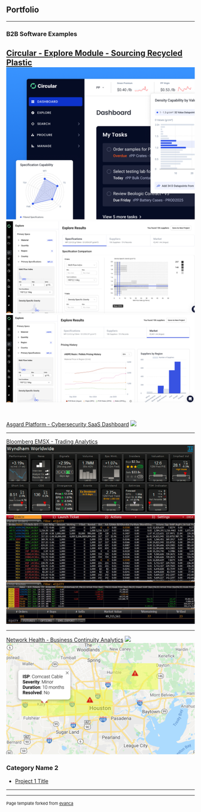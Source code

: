 ## Portfolio

---

### B2B Software Examples

[Circular - Explore Module - Sourcing Recycled Plastic](/sample_page)
<img src="images/explore.png?raw=true"/>
<img src="images/Explore 2.png?raw=true"/>
<img src="images/Explore 3.png?raw=true"/>
<br> </br>
---
[Asgard Platform - Cybersecurity SaaS Dashboard](/pdf/sample_presentation.pdf)
<img src="images/Asgard.avif?raw=true"/>

---
[Bloomberg EMSX - Trading Analytics](http://example.com/)
<img src="images/BB_OTAS.png?raw=true"/>
<img src="images/BB_blotter.jpg?raw=true"/>

---
[Network Health - Business Continuity Analytics](http://example.com/)
<img src="images/WAN health1.gif?raw=true"/>
<img src="images/WAN health 2.png?raw=true"/>

### Category Name 2

- [Project 1 Title](http://example.com/)


---




---
<p style="font-size:11px">Page template forked from <a href="https://github.com/evanca/quick-portfolio">evanca</a></p>
<!-- Remove above link if you don't want to attibute -->
